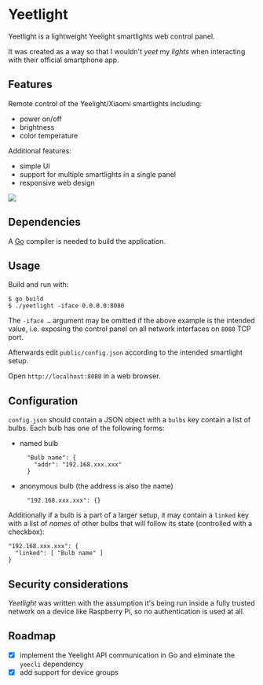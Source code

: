 # Yeetlight

Yeetlight is a lightweight Yeelight smartlights web control panel.

It was created as a way so that I wouldn't *yeet* my *lights* when
interacting with their official smartphone app.

## Features

Remote control of the Yeelight/Xiaomi smartlights including:
- power on/off
- brightness
- color temperature

Additional features:
- simple UI
- support for multiple smartlights in a single panel
- responsive web design

![](https://raw.githubusercontent.com/vifon/yeetlight/master/example/screenshot1.png)

## Dependencies

A [Go](https://golang.org/) compiler is needed to build
the application.

## Usage

Build and run with:

    $ go build
    $ ./yeetlight -iface 0.0.0.0:8080

The `-iface …` argument may be omitted if the above example is the
intended value, i.e. exposing the control panel on all network
interfaces on `8080` TCP port.

Afterwards edit `public/config.json` according to the intended
smartlight setup.

Open `http://localhost:8080` in a web browser.

## Configuration

`config.json` should contain a JSON object with a `bulbs` key contain
a list of bulbs.  Each bulb has one of the following forms:

- named bulb

        "Bulb name": {
          "addr": "192.168.xxx.xxx"
        }

- anonymous bulb (the address is also the name)

        "192.168.xxx.xxx": {}

Additionally if a bulb is a part of a larger setup, it may contain
a `linked` key with a list of *names* of other bulbs that will follow
its state (controlled with a checkbox):

    "192.168.xxx.xxx": {
      "linked": [ "Bulb name" ]
    }


## Security considerations

*Yeetlight* was written with the assumption it's being run inside
a fully trusted network on a device like Raspberry Pi, so no
authentication is used at all.

## Roadmap

- [X] implement the Yeelight API communication in Go and eliminate the
      `yeecli` dependency
- [X] add support for device groups
